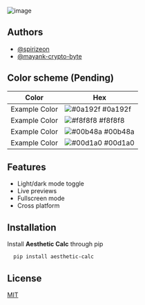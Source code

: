 
![image](https://user-images.githubusercontent.com/123345456/232600427-3f2fc81c-b3a0-4c2a-b2c1-0cf2e4171415.png)


## Authors

- [@spirizeon](https://www.github.com/spirizeon)
- [@mayank-crypto-byte](https://github.com/mayank-crypto-byte)


## Color scheme (Pending)

| Color             | Hex                                                                |
| ----------------- | ------------------------------------------------------------------ |
| Example Color | ![#0a192f](https://via.placeholder.com/10/0a192f?text=+) #0a192f |
| Example Color | ![#f8f8f8](https://via.placeholder.com/10/f8f8f8?text=+) #f8f8f8 |
| Example Color | ![#00b48a](https://via.placeholder.com/10/00b48a?text=+) #00b48a |
| Example Color | ![#00d1a0](https://via.placeholder.com/10/00b48a?text=+) #00d1a0 |


## Features

- Light/dark mode toggle
- Live previews
- Fullscreen mode
- Cross platform


## Installation
 
Install **Aesthetic Calc** through pip

```bash
  pip install aesthetic-calc 
```
 
    
## License

[MIT](https://choosealicense.com/licenses/mit/)



